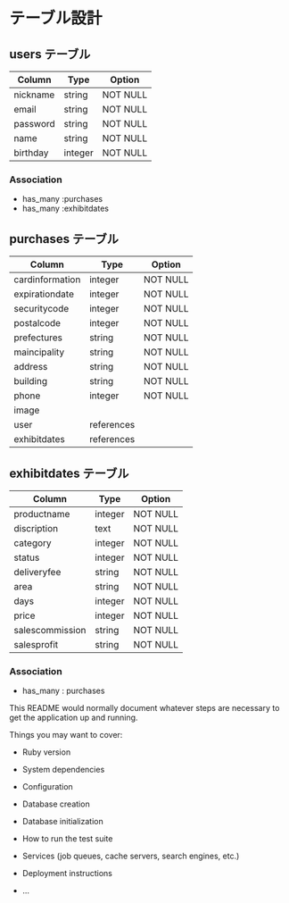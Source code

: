 # テーブル設計

## users テーブル

| Column      | Type    | Option   |
| ----------- | ------- | -------- |
| nickname    | string  | NOT NULL |
| email       | string  | NOT NULL |
| password    | string  | NOT NULL |
| name        | string  | NOT NULL |
| birthday    | integer | NOT NULL |

### Association

- has_many :purchases
- has_many :exhibitdates

## purchases テーブル

| Column           | Type       | Option   |
| ---------------- | ---------- | -------- |
| cardinformation  | integer    | NOT NULL |
| expirationdate   | integer    | NOT NULL |
| securitycode     | integer    | NOT NULL |
| postalcode       | integer    | NOT NULL |
| prefectures      | string     | NOT NULL |
| maincipality     | string     | NOT NULL |
| address          | string     | NOT NULL |
| building         | string     | NOT NULL |
| phone            | integer    | NOT NULL |
| image            |            |          |
| user             | references |          |
| exhibitdates     | references |          |

## exhibitdates テーブル

| Column             | Type       | Option   |
| ------------------ | ---------- | -------- |
| productname        | integer    | NOT NULL |
| discription        | text       | NOT NULL |
| category           | integer    | NOT NULL |
| status             | integer    | NOT NULL |
| deliveryfee        | string     | NOT NULL |
| area               | string     | NOT NULL |
| days               | integer    | NOT NULL |
| price              | integer    | NOT NULL |
| salescommission    | string     | NOT NULL |
| salesprofit        | string     | NOT NULL |

### Association

- has_many : purchases


This README would normally document whatever steps are necessary to get the
application up and running.

Things you may want to cover:

* Ruby version

* System dependencies

* Configuration

* Database creation

* Database initialization

* How to run the test suite

* Services (job queues, cache servers, search engines, etc.)

* Deployment instructions

* ...
